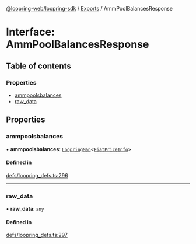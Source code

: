 [@loopring-web/loopring-sdk](../README.md) / [Exports](../modules.md) / AmmPoolBalancesResponse

# Interface: AmmPoolBalancesResponse

## Table of contents

### Properties

- [ammpoolsbalances](AmmPoolBalancesResponse.md#ammpoolsbalances)
- [raw\_data](AmmPoolBalancesResponse.md#raw_data)

## Properties

### ammpoolsbalances

• **ammpoolsbalances**: [`LoopringMap`](LoopringMap.md)<[`FiatPriceInfo`](FiatPriceInfo.md)\>

#### Defined in

[defs/loopring_defs.ts:296](https://github.com/Loopring/loopring_sdk/blob/1b21a8d/src/defs/loopring_defs.ts#L296)

___

### raw\_data

• **raw\_data**: `any`

#### Defined in

[defs/loopring_defs.ts:297](https://github.com/Loopring/loopring_sdk/blob/1b21a8d/src/defs/loopring_defs.ts#L297)
